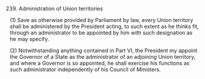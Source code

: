 239. Administration of Union territories

(1) Save as otherwise provided by Parliament by law, every Union territory shall be administered by the President acting, to such extent as he thinks fit, through an administrator to be appointed by him with such designation as he may specify.

(2) Notwithstanding anything contained in Part VI, the President my appoint the Governor of a State as the administrator of an adjoining Union territory, and where a Governor is so appointed, he shall exercise his functions as such administrator independently of his Council of Ministers.

